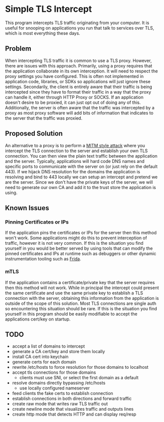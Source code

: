 
# Simple TLS Intercept

This program intercepts TLS traffic originating from your computer. It is
useful for snooping on applications you run that talk to services over TLS,
which is most everything these days.

## Problem

When intercepting TLS traffic it is common to use a TLS proxy. However, there
are issues with this approach. Primarily, using a proxy requires that the
application collaborate in its own interception. It will need to respect the
proxy settings you have configured. This is often not implemented in
application code, libraries, or SDKs so applications will just ignore these
settings. Secondarily, the client is entirely aware that their traffic is being
intercepted since they have to format their traffic in a way that the proxy can
handle it, either through HTTP Proxy or SOCKS. If an application doesn't desire
to be proxied, it can just opt out of doing any of this. Additionally, the
server is often aware that the traffic was intercepted by a proxy as most proxy
software will add bits of information that indicates to the server that the
traffic was proxied.

## Proposed Solution

An alternative to a proxy is to perform a [MITM style attack][mitm-attack] where you intercept
the TLS connection to the server and establish your own TLS connection. You can
then view the plain text traffic between the application and the server.
Typically, applications will hard code DNS names and specific ports to
communicate with the server on (or just rely on the default 443). If we hijack
DNS resolution for the domains the application is resolving and bind to 443
locally we can setup an intercept and pretend we are the server. Since we don't
have the private keys of the server, we will need to generate our own CA and
add it to the trust store the application is using.

## Known Issues

### Pinning Certificates or IPs

If the application pins the certificates or IPs for the server then this method
won't work. Some applications might do this to prevent interception of traffic,
however it is not very common. If this is the situation you find yourself in
you would be better served by using tools that can modify the pinned
certificates and IPs at runtime such as debuggers or other dynamic
instrumentation tooling such as [Frida][frida].

### mTLS

If the application contains a certificate/private key that the server requires
then this method will not work. While in principal the intercept could present
the same certificate and use the same private key to establish a TLS connection
with the server, obtaining this information from the application is outside of
the scope of this solution. Most TLS connections are single auth so
encountering this situation should be rare. If this is the situation you find
yourself in this program should be easily modifiable to accept the applications
cert/key on startup.

## TODO

- accept a list of domains to intercept
- generate a CA cert/key and store them locally
- install CA cert into keychain
- generate certs for each domain
- rewrite /etc/hosts to force resolution for those domains to localhost
- accept tls connections for those domains
  - clients must use SNI, or select the first domain as a default
- resolve domains directly bypassing /etc/hosts
  - use locally configured nameserver
- feed clients the fake certs to establish connection
- establish connections in both directions and forward traffic
- create raw mode that writes raw TLS traffic out
- create newline mode that visualizes traffic and outputs lines
- create http mode that detects HTTP and can display req/resp

[mitm-attack]: https://en.wikipedia.org/wiki/Man-in-the-middle_attack
[frida]: https://frida.re
